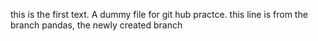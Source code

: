 this is the first text. A dummy file for git hub practce.
this line is from the branch pandas, the newly created branch
